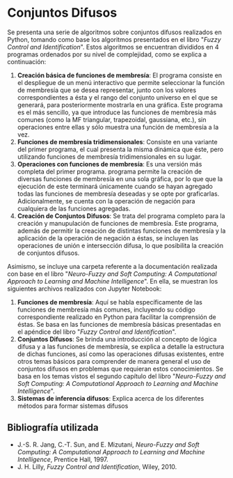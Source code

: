 # Conjuntos Difusos
Se presenta una serie de algoritmos sobre conjuntos difusos realizados en Python, tomando como base los algoritmos presentados en el libro "*Fuzzy Control and Identification*". Estos algoritmos se encuentran divididos en 4 programas ordenados por su nivel de complejidad, como se explica a continuación:

1. **Creación básica de funciones de membresía**: El programa consiste en el despliegue de un menú interactivo que permite seleccionar la función de membresía que se desea representar, junto con los valores correspondientes a ésta y el rango del conjunto universo en el que se generará, para posteriormente mostrarla en una gráfica. Este programa es el más sencillo, ya que introduce las funciones de membresía más comunes (como la MF triangular, trapezoidal, gaussiana, etc.), sin operaciones entre ellas y sólo muestra una función de membresía a la vez.
2. **Funciones de membresía tridimensionales**: Consiste en una variante del primer programa, el cual presenta la misma dinámica que éste, pero utilizando funciones de membresía tridimensionales en su lugar.
3. **Operaciones con funciones de membresía**: Es una versión más completa del primer programa. programa permite la creación de diversas funciones de membresía en una sola gráfica, por lo que que la ejecución de este terminará únicamente cuando se hayan agregado todas las funciones de membresía deseadas y se opte por graficarlas. Adicionalmente, se cuenta con la operación de negación para cualquiera de las funciones agregadas. 
4. **Creación de Conjuntos Difusos**: Se trata del programa completo para la creación y manupulación de funciones de membresía. Este programa, además de permitir la creación de distintas funciones de membresía y la aplicación de la operación de negación a éstas, se incluyen las operaciones de unión e intersección difusa, lo que posibilita la creación de conjuntos difusos.

Asimismo, se incluye una carpeta referente a la documentación realizada con base en el libro "*Neuro-Fuzzy and Soft Computing: A Computational Approach to Learning and Machine Intelligence*". En ella, se muestran los siguientes archivos realizados con Jupyter Notebook:
1. **Funciones de membresía**: Aquí se habla específicamente de las funciones de membresía más comunes, incluyendo su código correspondiente realizado en Python para facilitar la comprensión de éstas. Se basa en las funciones de membresía básicas presentadas en el apéndice del libro "*Fuzzy Control and Identification*".
2. **Conjuntos Difusos**: Se brinda una introducción al concepto de lógica difusa y a las funciones de membresía, se explica a detalle la estructura de dichas funciones, así como las operaciones difusas existentes, entre otros temas básicos para comprender de manera general el uso de conjuntos difusos en problemas que requieran estos conocimientos. Se basa en los temas vistos el segundo capítulo del libro "*Neuro-Fuzzy and Soft Computing: A Computational Approach to Learning and Machine Intelligence*".
3. **Sistemas de inferencia difusos**: Explica acerca de los diferentes métodos para formar sistemas difusos

## Bibliografía utilizada
- J.-S. R. Jang, C.-T. Sun, and E. Mizutani, *Neuro-Fuzzy and Soft Computing: A Computational Approach to Learning and Machine Intelligence*, Prentice Hall, 1997.
- J. H. Lilly, *Fuzzy Control and Identification*, Wiley, 2010.
